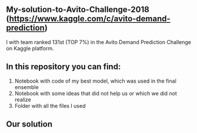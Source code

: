 ## My-solution-to-Avito-Challenge-2018 (https://www.kaggle.com/c/avito-demand-prediction)
I with team ranked 131st (TOP 7%) in the Avito Demand Prediction Challenge on Kaggle platform.

## In this repository you can find:
1. Notebook with code of my best model, which was used in the final ensemble
2. Notebook with some ideas that did not help us or which we did not realize
3. Folder with all the files I used

## Our solution
